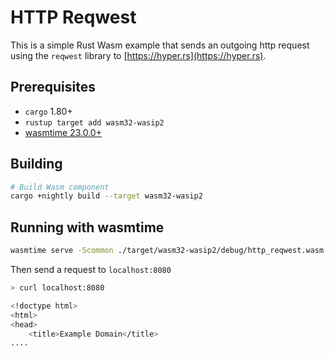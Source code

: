 # HTTP Reqwest

This is a simple Rust Wasm example that sends an outgoing http request using the `reqwest` library to [https://hyper.rs](https://hyper.rs).

## Prerequisites

- `cargo` 1.80+
- `rustup target add wasm32-wasip2`
- [wasmtime 23.0.0+](https://github.com/bytecodealliance/wasmtime)

## Building

```bash
# Build Wasm component
cargo +nightly build --target wasm32-wasip2
```

## Running with wasmtime

```bash
wasmtime serve -Scommon ./target/wasm32-wasip2/debug/http_reqwest.wasm
```

Then send a request to `localhost:8080`

```bash
> curl localhost:8080

<!doctype html>
<html>
<head>
    <title>Example Domain</title>
....
```
